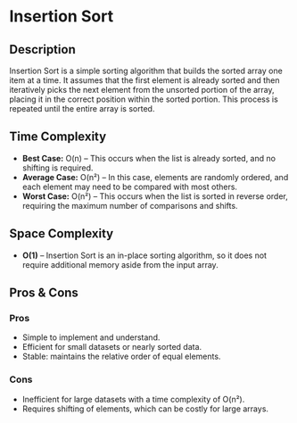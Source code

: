 # Insertion Sort

## Description

Insertion Sort is a simple sorting algorithm that builds the sorted array one item at a time. It assumes that the first element is already sorted and then iteratively picks the next element from the unsorted portion of the array, placing it in the correct position within the sorted portion. This process is repeated until the entire array is sorted.

## Time Complexity

- **Best Case:** O(n) – This occurs when the list is already sorted, and no shifting is required.
- **Average Case:** O(n²) – In this case, elements are randomly ordered, and each element may need to be compared with most others.
- **Worst Case:** O(n²) – This occurs when the list is sorted in reverse order, requiring the maximum number of comparisons and shifts.

## Space Complexity

- **O(1)** – Insertion Sort is an in-place sorting algorithm, so it does not require additional memory aside from the input array.

## Pros & Cons

### Pros

- Simple to implement and understand.
- Efficient for small datasets or nearly sorted data.
- Stable: maintains the relative order of equal elements.

### Cons

- Inefficient for large datasets with a time complexity of O(n²).
- Requires shifting of elements, which can be costly for large arrays.
